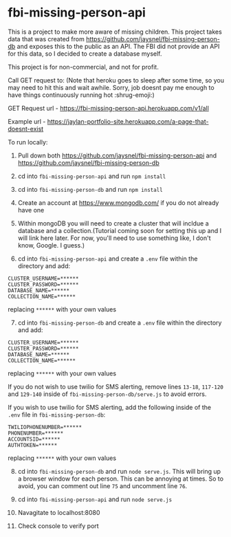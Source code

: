 # fbi-missing-person-api

This is a project to make more aware of missing children. This project takes data that was created from https://github.com/jaysnel/fbi-missing-person-db and exposes this to the public as an API.  The FBI did not provide an API for this data, so I decided to create a database myself.

This project is for non-commercial, and not for profit.

Call GET request to: (Note that heroku goes to sleep after some time, so you may need to hit this and wait awhile. Sorry, job doesnt pay me enough to have things continuously running hot :shrug-emoji:)

GET Request url - https://fbi-missing-person-api.herokuapp.com/v1/all

Example url - https://jaylan-portfolio-site.herokuapp.com/a-page-that-doesnt-exist 

To run locally:

1. Pull down both https://github.com/jaysnel/fbi-missing-person-api and https://github.com/jaysnel/fbi-missing-person-db 

2. cd into ```fbi-missing-person-api``` and run ```npm install```

3. cd into ```fbi-missing-person-db``` and run ```npm install```

4. Create an account at https://www.mongodb.com/ if you do not already have one

5. Within mongoDB you will need to create a cluster that will incldue a database and a collection.(Tutorial coming soon for setting this up and I will link here later. For now, you'll need to use something like, I don't know, Google. I guess.)

6. cd into ```fbi-missing-person-api``` and create a ```.env``` file within the directory and add:
```
CLUSTER_USERNAME=******
CLUSTER_PASSWORD=******
DATABASE_NAME=******
COLLECTION_NAME=******
```
replacing ```******``` with your own values

7. cd into ```fbi-missing-person-db``` and create a ```.env``` file within the directory and add:
```
CLUSTER_USERNAME=******
CLUSTER_PASSWORD=******
DATABASE_NAME=******
COLLECTION_NAME=******
```
replacing ```******``` with your own values

If you do not wish to use twilio for SMS alerting, remove lines ```13-18```, ```117-120``` and ```129-140``` inside of ```fbi-missing-person-db/serve.js``` to avoid errors.

If you wish to use twilio for SMS alerting, add the following inside of the ```.env``` file in ```fbi-missing-person-db```:

```
TWILIOPHONENUMBER=******
PHONENUMBER=******
ACCOUNTSID=******
AUTHTOKEN=******
```
replacing ```******``` with your own values

8. cd into ```fbi-missing-person-db``` and run ```node serve.js```. 
This will bring up a browser window for each person. This can be annoying at times. So to avoid, you can comment out line ```75``` and uncomment line ```76```. 

9. cd into ```fbi-missing-person-api``` and run ```node serve.js```

10. Navagitate to localhost:8080 

11. Check console to verify port
